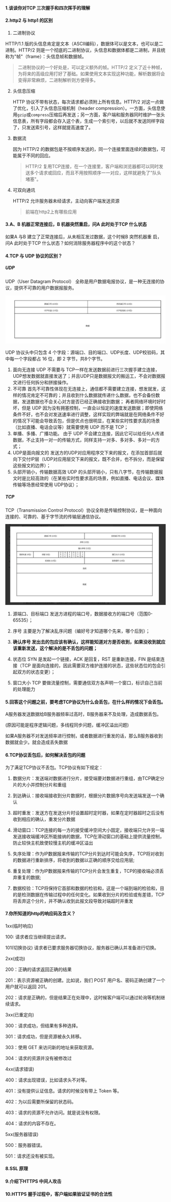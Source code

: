 #### 1.谈谈你对TCP 三次握手和四次挥手的理解

#### 2.http2 与 http1 的区别

1. 二进制协议

HTTP/1.1 版的头信息肯定是文本（ASCII编码），数据体可以是文本，也可以是二进制。HTTP/2 则是一个彻底的二进制协议，头信息和数据体都是二进制，并且统称为"帧"（frame）：头信息帧和数据帧。

> 二进制协议的一个好处是，可以定义额外的帧。HTTP/2 定义了近十种帧，为将来的高级应用打好了基础。如果使用文本实现这种功能，解析数据将会变得非常麻烦，二进制解析则方便得多。

2. 头信息压缩

   HTTP 协议不带有状态，每次请求都必须附上所有信息。HTTP/2 对这一点做了优化，引入了头信息压缩机制（header compression）。一方面，头信息使用`gzip`或`compress`压缩后再发送；另一方面，客户端和服务器同时维护一张头信息表，所有字段都会存入这个表，生成一个索引号，以后就不发送同样字段了，只发送索引号，这样就提高速度了。

3. 数据流

   因为 HTTP/2 的数据包是不按顺序发送的，同一个连接里面连续的数据包，可能属于不同的回应。

   > HTTP/2 复用TCP连接，在一个连接里，客户端和浏览器都可以同时发送多个请求或回应，而且不用按照顺序一一对应，这样就避免了"队头堵塞"。

4. 可双向通讯

   HTTP/2 允许服务器未经请求，主动向客户端发送资源
   
   > 前端在http2上有哪些应用

#### 3.A、B 机器正常连接后，B 机器突然重启，问A 此时处于TCP 什么状态

如果A 与B 建立了正常连接后，从未相互发过数据，这个时候B 突然机器重
启，问A 此时处于TCP 什么状态？如何消除服务器程序中的这个状态？

#### 4.TCP 与 UDP 协议的区别？

##### UDP

UDP（User Datagram Protocol） 全称是用户数据电报协议，是一种无连接的协议，提供不可靠的用户数据报服务。

![image-20210110165839717](../image/image-20210110165839717.png)

UDP 协议头中只包含 4 个字段：源端口、目的端口、UDP长度、UDP校验码，其中每一个字段都占 16 位，即 2 字节，共8个字节。

1. 面向无连接 UDP 不需要与 TCP一样在发送数据前进行三次握手建立连接，UDP想发数据就直接发送了；并且UDP只是数据报文的搬运工，不会对数据报文进行任何拆分和拼接操作。
2. 不可靠 首先不可靠性体现在无连接上，通信都不需要建立连接，想发就发，这样的情况肯定不可靠的；并且收到什么数据就传递什么数据，也不会备份数据，发送数据也不会关心对方是否已经正确接收到数据； 再者网络环境时好时坏，但是 UDP 因为没有拥塞控制，一直会以恒定的速度发送数据；即使网络条件不好，也不会对发送速率进行调整，这样实现的弊端就是在网络条件不好的情况下可能会导致丢包，但是优点也很明显，在某些实时性要求高的场景（比如直播、电话会议等）就需要使用 UDP 而不是 TCP；
3. 单播、多播、广播功能。 由于 UDP 不会建立连接，因此它可以给任何人传递数据，不止支持一对一的传输方式，同样支持一对多、多对多、多对一的方式；
4. UDP是面向报文的 发送方的UDP对应用程序交下来的报文，在添加首部后就向下交付IP层（UDP对应用层交下来的报文，既不合并，也不拆分，而是保留这些报文的边界）；
5. 头部开销小，传输数据高效 UDP 的头部开销小，只有八字节，在传输数据报文时是比较高效的（在某些实时性要求高的场景，例如直播、电话会议、媒体传输等场景经常使用 UDP协议）；

##### TCP

TCP（Transmission Control Protocol）协议全称是传输控制协议，是一种面向连接的、可靠的、基于字节流的传输层通信协议。

![image-20210110165856092](../image/image-20210110165856092.png)



1. 源端口、目标端口 发送方进程的端口号，数据接收方的端口号（范围0-65535）；

2. 序号 主要是为了解决乱序问题（编好号才知道哪个先来，哪个后到）；

3. **确认序号 发出去的包应该有确认，这样能知道对方是否收到，如果没收到就应该重新发送，这个解决的是不丢包的问题；**

4. 状态位 SYN 是发起一个链接，ACK 是回复，RST 是重新连接，FIN 是结束连接（TCP 是面向连接的，因此需要双方维护连接的状态，这些状态位的包会引起双方的状态变更）；

5. 窗口大小 TCP 要做流量控制，需要通信双方各声明一个窗口，标识自己当前的处理能力

#### **5.回答这个问题之前，要考虑TCP协议为什么会丢包，在什么样的情况下会丢包。**

A服务器发送数据给B服务器频率过高时，B服务器来不及处理，造成数据丢包。

(原因可能是程序逻辑问题，多线程同步问题，缓冲区溢出问题)

如果A服务器不对发送频率进行控制，或者数据进行重发的话，那么B服务器收到数据就会少。就会造成丢失数据

#### **6.TCP协议丢包后，如何解决丢包的问题**

为了满足TCP协议不丢包。TCP协议有如下规定：

1. 数据分片：发送端对数据进行分片，接受端要对数据进行重组，由TCP确定分片的大小并控制分片和重组

2. 到达确认：接收端接收到分片数据时，根据分片数据序号向发送端发送一个确认

3. 超时重发：发送方在发送分片时设置超时定时器，如果在定时器超时之后没有收到相应的确认，重发分片数据

4. 滑动窗口：TCP连接的每一方的接受缓冲空间大小固定，接收端只允许另一端发送接收端缓冲区所能接纳的数据，TCP在滑动窗口的基础上提供流量控制，防止较快主机致使较慢主机的缓冲区溢出

5. 失序处理：作为IP数据报来传输的TCP分片到达时可能会失序，TCP将对收到的数据进行重新排序，将收到的数据以正确的顺序交给应用层;

6. 重复处理：作为IP数据报来传输的TCP分片会发生重复，TCP的接收端必须丢弃重复的数据;

7. 数据校验：TCP将保持它首部和数据的检验和，这是一个端到端的检验和，目的是检测数据在传输过程中的任何变化。如果收到分片的检验或有差错，TCP将丢弃这个分片，并不确认收到此报文段导致对端超时并重发

#### 7.你所知道的http的响应码及含义？

1xx(临时响应)

100: 请求者应当继续提出请求。

101(切换协议) 请求者已要求服务器切换协议，服务器已确认并准备进行切换。

2xx(成功)

200：正确的请求返回正确的结果

201：表示资源被正确的创建。比如说，我们 POST 用户名、密码正确创建了一个用户就可以返回 201。

202：请求是正确的，但是结果正在处理中，这时候客户端可以通过轮询等机制继续请求。

3xx(已重定向)

300：请求成功，但结果有多种选择。

301：请求成功，但是资源被永久转移。

303：使用 GET 来访问新的地址来获取资源。

304：请求的资源并没有被修改过

4xx(请求错误)

400：请求出现错误，比如请求头不对等。

401：没有提供认证信息。请求的时候没有带上 Token 等。

402：为以后需要所保留的状态码。

403：请求的资源不允许访问。就是说没有权限。

404：请求的内容不存在。

5xx(服务器错误)

500：服务器错误。

501：请求还没有被实现。

#### 8.SSL 原理



#### 9.介绍下HTTPS 中间人攻击



#### 10.HTTPS 握手过程中，客户端如果验证证书的合法性